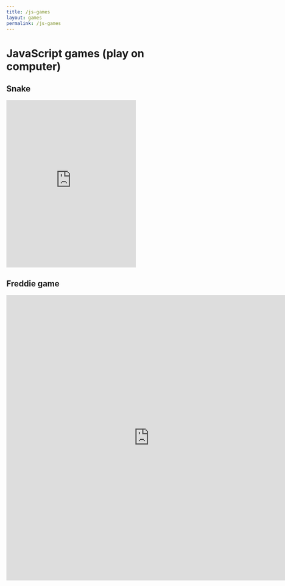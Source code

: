 ```yaml
---
title: /js-games
layout: games
permalink: /js-games
---
```


# JavaScript games (play on computer)

## Snake

<iframe src="https://editor.p5js.org/Plotkine/present/wt0UfN_ce" width="340px" height="440px" frameBorder="0" title="snake"></iframe>

## Freddie game

<iframe src="https://editor.p5js.org/Plotkine/present/_6t0LDFnp" width="750px" height="750px" frameBorder="0" title="freddieGame"></iframe>
